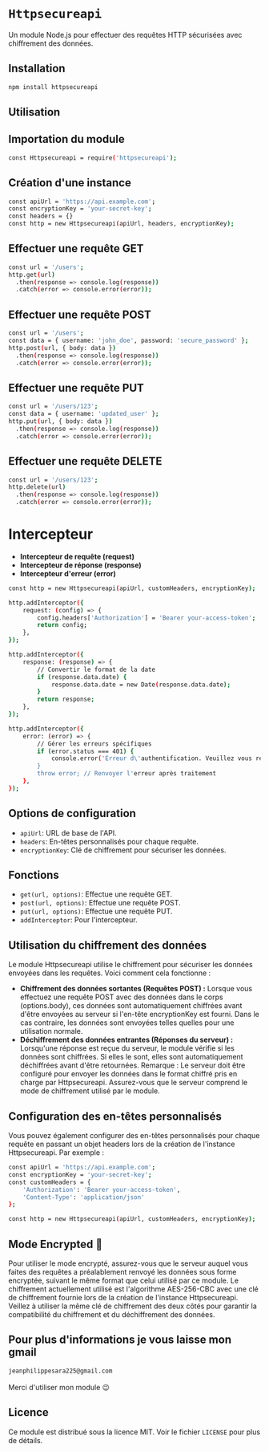 # `Httpsecureapi`

Un module Node.js pour effectuer des requêtes HTTP sécurisées avec chiffrement des données.

## Installation

```bash
npm install httpsecureapi
```
## Utilisation
## Importation du module
```bash
const Httpsecureapi = require('httpsecureapi');
```
## Création d'une instance
```bash
const apiUrl = 'https://api.example.com';
const encryptionKey = 'your-secret-key';
const headers = {}
const http = new Httpsecureapi(apiUrl, headers, encryptionKey);
```
## Effectuer une requête GET
```bash
const url = '/users';
http.get(url)
  .then(response => console.log(response))
  .catch(error => console.error(error));
```
## Effectuer une requête POST
```bash
const url = '/users';
const data = { username: 'john_doe', password: 'secure_password' };
http.post(url, { body: data })
  .then(response => console.log(response))
  .catch(error => console.error(error));

```
## Effectuer une requête PUT
```bash
const url = '/users/123';
const data = { username: 'updated_user' };
http.put(url, { body: data })
  .then(response => console.log(response))
  .catch(error => console.error(error));

```
## Effectuer une requête DELETE
```bash
const url = '/users/123';
http.delete(url)
  .then(response => console.log(response))
  .catch(error => console.error(error));
```

# Intercepteur
- <b>Intercepteur de requête (request)</b>
- <b> Intercepteur de réponse (response)</b>
- <b>Intercepteur d'erreur (error)</b>


```bash
const http = new Httpsecureapi(apiUrl, customHeaders, encryptionKey);

http.addInterceptor({
    request: (config) => {
        config.headers['Authorization'] = 'Bearer your-access-token';
        return config;
    },
});

http.addInterceptor({
    response: (response) => {
        // Convertir le format de la date
        if (response.data.date) {
            response.data.date = new Date(response.data.date);
        }
        return response;
    },
});

http.addInterceptor({
    error: (error) => {
        // Gérer les erreurs spécifiques
        if (error.status === 401) {
            console.error('Erreur d\'authentification. Veuillez vous reconnecter.');
        }
        throw error; // Renvoyer l'erreur après traitement
    },
});
```


## Options de configuration

- `apiUrl`: URL de base de l'API.
- `headers`: En-têtes personnalisés pour chaque requête.
- `encryptionKey`: Clé de chiffrement pour sécuriser les données.

## Fonctions

- `get(url, options)`: Effectue une requête GET.
- `post(url, options)`: Effectue une requête POST.
- `put(url, options)`: Effectue une requête PUT.
- `addInterceptor`: Pour l'intercepteur.

## Utilisation du chiffrement des données

Le module Httpsecureapi utilise le chiffrement pour sécuriser les données envoyées dans les requêtes. Voici comment cela fonctionne :

- <b>Chiffrement des données sortantes (Requêtes POST) :</b> Lorsque vous effectuez une requête POST avec des données dans le corps (options.body), ces données sont automatiquement chiffrées avant d'être envoyées au serveur si l'en-tête encryptionKey est fourni. Dans le cas contraire, les données sont envoyées telles quelles pour une utilisation normale.
- <b>Déchiffrement des données entrantes (Réponses du serveur) :</b> Lorsqu'une réponse est reçue du serveur, le module vérifie si les données sont chiffrées. Si elles le sont, elles sont automatiquement déchiffrées avant d'être retournées.
Remarque : Le serveur doit être configuré pour envoyer les données dans le format chiffré pris en charge par Httpsecureapi. Assurez-vous que le serveur comprend le mode de chiffrement utilisé par le module.

## Configuration des en-têtes personnalisés

Vous pouvez également configurer des en-têtes personnalisés pour chaque requête en passant un objet headers lors de la création de l'instance Httpsecureapi. Par exemple :
```bash
const apiUrl = 'https://api.example.com';
const encryptionKey = 'your-secret-key';
const customHeaders = {
    'Authorization': 'Bearer your-access-token',
    'Content-Type': 'application/json'
};

const http = new Httpsecureapi(apiUrl, customHeaders, encryptionKey);
```
## Mode Encrypted 🚨
Pour utiliser le mode encrypté, assurez-vous que le serveur auquel vous faites des requêtes a préalablement renvoyé les données sous forme encryptée, suivant le même format que celui utilisé par ce module. Le chiffrement actuellement utilisé est l'algorithme AES-256-CBC avec une clé de chiffrement fournie lors de la création de l'instance Httpsecureapi. Veillez à utiliser la même clé de chiffrement des deux côtés pour garantir la compatibilité du chiffrement et du déchiffrement des données.

## Pour plus d'informations je vous laisse mon gmail 
```jeanphilippesara225@gmail.com``` <br/> <br/>
Merci d'utiliser mon module 😉
## Licence

Ce module est distribué sous la licence MIT. Voir le fichier `LICENSE` pour plus de détails.
